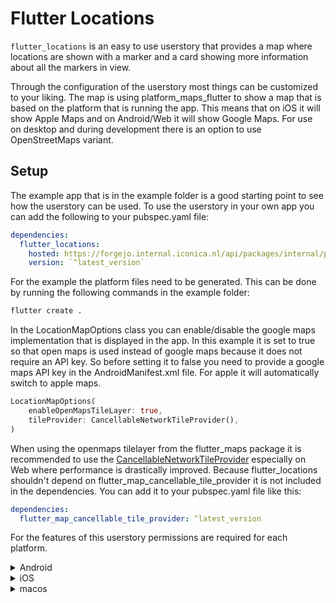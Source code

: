 # Flutter Locations
`flutter_locations` is an easy to use userstory that provides a map where locations are shown with a marker and a card showing more information about all the markers in view.

Through the configuration of the userstory most things can be customized to your liking. The map is using platform_maps_flutter to show a map that is based on the platform that is running the app. This means that on iOS it will show Apple Maps and on Android/Web it will show Google Maps. For use on desktop and during development there is an option to use OpenStreetMaps variant.


## Setup

The example app that is in the example folder is a good starting point to see how the userstory can be used. To use the userstory in your own app you can add the following to your pubspec.yaml file:

```yaml
dependencies:
  flutter_locations:
    hosted: https://forgejo.internal.iconica.nl/api/packages/internal/pub
    version: `^latest_version`
```

For the example the platform files need to be generated. This can be done by running the following commands in the example folder:
```bash
flutter create .
```

In the LocationMapOptions class you can enable/disable the google maps implementation that is displayed in the app.
In this example it is set to true so that open maps is used instead of google maps because it does not require an API key.
So before setting it to false you need to provide a google maps API key in the AndroidManifest.xml file. For apple it will automatically switch to apple maps.

```dart
LocationMapOptions(
    enableOpenMapsTileLayer: true,
    tileProvider: CancellableNetworkTileProvider(),
)
```

When using the openmaps tilelayer from the flutter_maps package it is recommended to use the [CancellableNetworkTileProvider](https://pub.dev/packages/flutter_map_cancellable_tile_provider) especially on Web where performance is drastically improved. Because flutter_locations shouldn't depend on flutter_map_cancellable_tile_provider it is not included in the dependencies. You can add it to your pubspec.yaml file like this:

```yaml
dependencies:
  flutter_map_cancellable_tile_provider: ^latest_version
```

For the features of this userstory permissions are required for each platform.

<details>
<summary>Android</summary>
```xml
<uses-permission android:name="android.permission.INTERNET"/>
```

</details>
<details>
<summary>iOS</summary>
```xml
```

</details>
<details>
<summary>macos</summary>
```xml
For macos you need to add the following entitlements to the macos/Runner/DebugProfile.entitlements and macos/Runner/Release.entitlements files:

```xml
<key>com.apple.security.network.client</key>
<true/>
```
<details>
<summary>Web</summary>
```xml
```
</details>
<details>
<summary>Windows</summary>
```xml
```
</details>
<details>
<summary>Linux</summary>
```xml
```
</details>

See [Geolocator permissions](https://pub.dev/packages/geolocator#usage) for more information about the permissions that are required for the geolocator package that is used.
See [Flutter maps documentation](https://docs.fleaflet.dev/getting-started/installation) for more information about the underlying flutter_map package that is used.


## How to use

You can add the userstory to your app by adding the following code to your widget tree:
```dart
LocationsUserStory(
          options: LocationsOptions(
            respositoryInterface: LocationsLocalRepository(density: 7),
            mapOptions: const LocationsMapOptions(
              zoom: 7,
              initialLocation: Location(
                latitude: 52.2056435,
                longitude: 5.2,
              ),
            ),
          ),
        ),
``` 

A full example is in the example folder.

## Issues
Please file any issues, bugs or feature request as an issue on our [GitHub](https://github.com/Iconica-Development/flutter_locations/pulls) page. Commercial support is available if you need help with integration with your app or services. You can contact us at [support@iconica.nl](mailto:support@iconica.nl).

## Want to contribute
If you would like to contribute to the plugin (e.g. by improving the documentation, solving a bug or adding a cool new feature), please carefully review our [contribution guide](../CONTRIBUTING.md) and send us your [pull request](https://github.com/Iconica-Development/flutter_locations/pulls).

## Author
This `flutter_locations` for Flutter is developed by [Iconica](https://iconica.nl). You can contact us at <support@iconica.nl>

